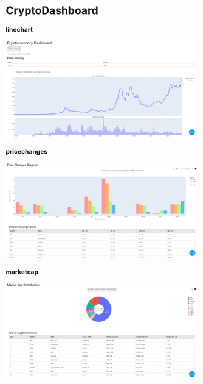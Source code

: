 # CryptoDashboard
### linechart
![linechart](image/linechart.png)
### pricechanges
![pricechanges](image/pricechanges.png)
### marketcap
![marketcap](image/marketcap.png)
